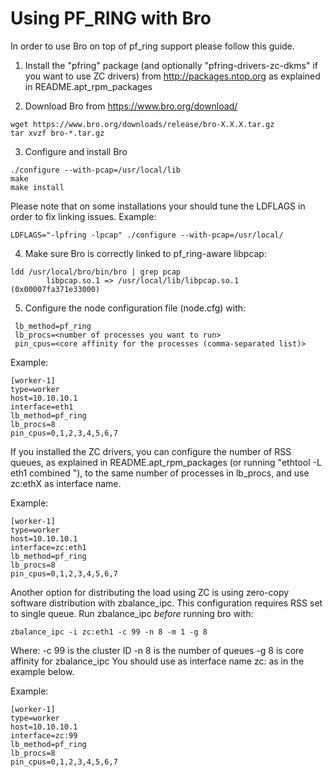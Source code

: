 # Using PF_RING with Bro

In order to use Bro on top of pf_ring support please follow this guide.

1. Install the "pfring" package (and optionally "pfring-drivers-zc-dkms"
if you want to use ZC drivers) from http://packages.ntop.org as explained
in README.apt_rpm_packages

2. Download Bro from https://www.bro.org/download/

```
wget https://www.bro.org/downloads/release/bro-X.X.X.tar.gz
tar xvzf bro-*.tar.gz
```

3. Configure and install Bro

```
./configure --with-pcap=/usr/local/lib
make
make install
```

Please note that on some installations your should tune the LDFLAGS in order
to fix linking issues. Example:

```
LDFLAGS="-lpfring -lpcap" ./configure --with-pcap=/usr/local/
```

4. Make sure Bro is correctly linked to pf_ring-aware libpcap:

```
ldd /usr/local/bro/bin/bro | grep pcap
        libpcap.so.1 => /usr/local/lib/libpcap.so.1 (0x00007fa371e33000)
```


5. Configure the node configuration file (node.cfg) with:
```
 lb_method=pf_ring 
 lb_procs=<number of processes you want to run>
 pin_cpus=<core affinity for the processes (comma-separated list)>
```

Example:

```
[worker-1]
type=worker
host=10.10.10.1
interface=eth1
lb_method=pf_ring
lb_procs=8
pin_cpus=0,1,2,3,4,5,6,7
```

If you installed the ZC drivers, you can configure the number of RSS queues,
as explained in README.apt_rpm_packages (or running "ethtool -L eth1 combined <num>"),
to the same number of processes in lb_procs, and use zc:ethX as interface name.

Example:
		
```
[worker-1]
type=worker
host=10.10.10.1
interface=zc:eth1
lb_method=pf_ring
lb_procs=8
pin_cpus=0,1,2,3,4,5,6,7
```
		
Another option for distributing the load using ZC is using zero-copy software 
distribution with zbalance_ipc. This configuration requires RSS set to single 
queue.
Run zbalance_ipc *before* running bro with:
```
zbalance_ipc -i zc:eth1 -c 99 -n 8 -m 1 -g 8
```
Where:
-c 99 is the cluster ID
-n 8 is the number of queues
-g 8 is core affinity for zbalance_ipc
You should use as interface name zc:<cluster id> as in the example below.

Example:

```
[worker-1]
type=worker
host=10.10.10.1
interface=zc:99
lb_method=pf_ring
lb_procs=8
pin_cpus=0,1,2,3,4,5,6,7
```

